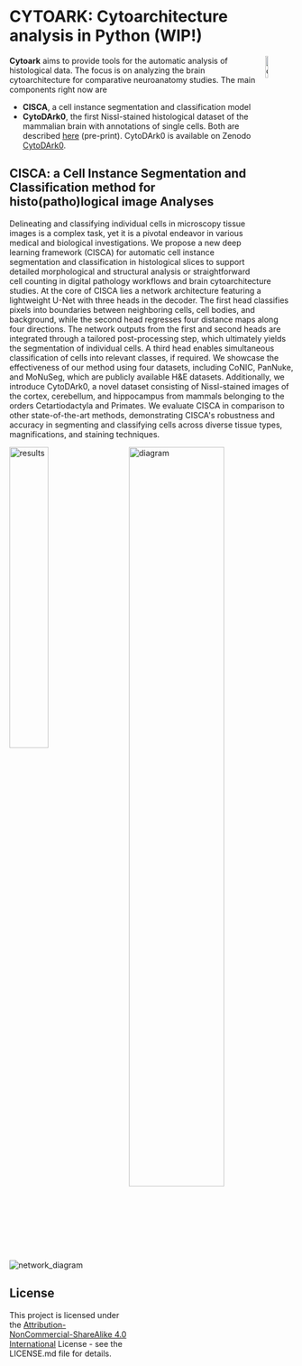 
# CYTOARK: Cytoarchitecture analysis in Python (WIP!)

<img width="10%" src="https://github.com/Vadori/cytoark/assets/36676465/8bed4528-ffea-49c8-81b9-e457b0d32bf3" alt="cytoark" title="cytoark" align="right">

**Cytoark** aims to provide tools for the automatic analysis of histological data. The focus is on analyzing the brain cytoarchitecture for comparative neuroanatomy studies. The main components right now are 
- **CISCA**, a cell instance segmentation and classification model
- **CytoDArk0**, the first Nissl-stained histological dataset of the mammalian brain with annotations of single cells. Both are described [here](https://www.arxiv.org/abs/2409.04175) (pre-print). CytoDArk0 is available on Zenodo [CytoDArk0](https://zenodo.org/records/13694738).


## CISCA: a Cell Instance Segmentation and Classification method for histo(patho)logical image Analyses

Delineating and classifying individual cells in microscopy tissue images is a complex task, yet it is a pivotal endeavor in various medical and biological investigations. We propose a new deep learning framework (CISCA) for automatic cell instance segmentation and classification in histological slices to support detailed morphological and structural analysis or straightforward cell counting in digital pathology workflows and brain cytoarchitecture studies. At the core of CISCA lies a network architecture featuring a lightweight U-Net with three heads in the decoder. The first head classifies pixels into boundaries between neighboring cells, cell bodies, and background, while the second head regresses four distance maps along four directions. The network outputs from the first and second heads are integrated through a tailored post-processing step, which ultimately yields the segmentation of individual cells. A third head enables simultaneous classification of cells into relevant classes, if required. We showcase the effectiveness of our method using four datasets, including CoNIC, PanNuke, and MoNuSeg, which are publicly available H\&E datasets. Additionally, we introduce CytoDArk0, a novel dataset consisting of Nissl-stained images of the cortex, cerebellum, and hippocampus from mammals belonging to the orders Cetartiodactyla and Primates. We evaluate CISCA in comparison to other state-of-the-art methods, demonstrating CISCA's robustness and accuracy in segmenting and classifying cells across diverse tissue types, magnifications, and staining techniques.

<img width="37%" src="https://github.com/user-attachments/assets/c38a5ed4-080d-42bd-8947-d1788641203e" alt="results" title="results" align="left">
<img width="58%" src="https://github.com/user-attachments/assets/e90d6022-1b58-4c6f-9358-802cf17b74e2" alt="diagram" title="diagram" align="right">

![network_diagram](https://github.com/user-attachments/assets/1a8673b4-fb60-46f1-8398-514299a1ca65)

[^Comment]:  ## Getting Started

[^Comment]:  ### Dependencies

[^Comment]:  ### Installing

[^Comment]:  ### Executing program

## License

This project is licensed under the [Attribution-NonCommercial-ShareAlike 4.0 International](https://creativecommons.org/licenses/by-nc-sa/4.0/deed.en) License - see the LICENSE.md file for details.

[^Comment]:  ## Acknowledgments

[^Comment]:  ## Attribution



